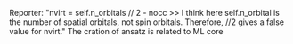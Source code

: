 Reporter: "nvirt = self.n_orbitals // 2 - nocc   >> I think here self.n_orbital is the number of spatial orbitals, not spin orbitals. Therefore, //2 gives a false value for nvirt." The cration of ansatz is related to ML core